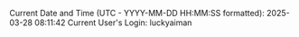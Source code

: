 Current Date and Time (UTC - YYYY-MM-DD HH:MM:SS formatted): 2025-03-28 08:11:42
Current User's Login: luckyaiman
